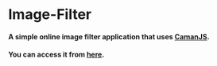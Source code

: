 # Image-Filter

#### A simple online image filter application that uses [CamanJS](http://camanjs.com).


#### You can access it from [here](https://cbolboros.github.io/image-filter/).
